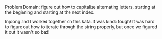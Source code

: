 Problem Domain: figure out how to capitalize alternating letters, starting at the beginning and starting at the next index. 

Injoong and I worked together on this kata. It was kinda tough! It was hard to figure out how to iterate through the string properly, but once we figured it out it wasn't so bad!